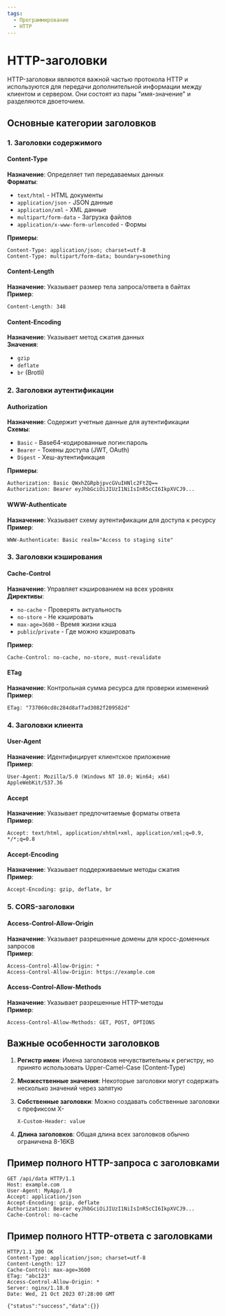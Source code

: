 ```yaml
---
tags:
  - Программирование
  - HTTP
---
```

# HTTP-заголовки

HTTP-заголовки являются важной частью протокола HTTP и используются для передачи дополнительной информации между клиентом и сервером. Они состоят из пары "имя-значение" и разделяются двоеточием.

## Основные категории заголовков

### 1. Заголовки содержимого

#### Content-Type
**Назначение**: Определяет тип передаваемых данных  
**Форматы**:
- `text/html` - HTML документы
- `application/json` - JSON данные
- `application/xml` - XML данные
- `multipart/form-data` - Загрузка файлов
- `application/x-www-form-urlencoded` - Формы

**Примеры**:
```
Content-Type: application/json; charset=utf-8
Content-Type: multipart/form-data; boundary=something
```

#### Content-Length
**Назначение**: Указывает размер тела запроса/ответа в байтах  
**Пример**:
```
Content-Length: 348
```

#### Content-Encoding
**Назначение**: Указывает метод сжатия данных  
**Значения**:
- `gzip`
- `deflate`
- `br` (Brotli)

### 2. Заголовки аутентификации

#### Authorization
**Назначение**: Содержит учетные данные для аутентификации  
**Схемы**:
- `Basic` - Base64-кодированные логин:пароль
- `Bearer` - Токены доступа (JWT, OAuth)
- `Digest` - Хеш-аутентификация

**Примеры**:
```
Authorization: Basic QWxhZGRpbjpvcGVuIHNlc2FtZQ==
Authorization: Bearer eyJhbGciOiJIUzI1NiIsInR5cCI6IkpXVCJ9...
```

#### WWW-Authenticate
**Назначение**: Указывает схему аутентификации для доступа к ресурсу  
**Пример**:
```
WWW-Authenticate: Basic realm="Access to staging site"
```

### 3. Заголовки кэширования

#### Cache-Control
**Назначение**: Управляет кэшированием на всех уровнях  
**Директивы**:
- `no-cache` - Проверять актуальность
- `no-store` - Не кэшировать
- `max-age=3600` - Время жизни кэша
- `public`/`private` - Где можно кэшировать

**Пример**:
```
Cache-Control: no-cache, no-store, must-revalidate
```

#### ETag
**Назначение**: Контрольная сумма ресурса для проверки изменений  
**Пример**:
```
ETag: "737060cd8c284d8af7ad3082f209582d"
```

### 4. Заголовки клиента

#### User-Agent
**Назначение**: Идентифицирует клиентское приложение  
**Пример**:
```
User-Agent: Mozilla/5.0 (Windows NT 10.0; Win64; x64) AppleWebKit/537.36
```

#### Accept
**Назначение**: Указывает предпочитаемые форматы ответа  
**Пример**:
```
Accept: text/html, application/xhtml+xml, application/xml;q=0.9, */*;q=0.8
```

#### Accept-Encoding
**Назначение**: Указывает поддерживаемые методы сжатия  
**Пример**:
```
Accept-Encoding: gzip, deflate, br
```

### 5. CORS-заголовки

#### Access-Control-Allow-Origin
**Назначение**: Указывает разрешенные домены для кросс-доменных запросов  
**Пример**:
```
Access-Control-Allow-Origin: *
Access-Control-Allow-Origin: https://example.com
```

#### Access-Control-Allow-Methods
**Назначение**: Указывает разрешенные HTTP-методы  
**Пример**:
```
Access-Control-Allow-Methods: GET, POST, OPTIONS
```

## Важные особенности заголовков

1. **Регистр имен**: Имена заголовков нечувствительны к регистру, но принято использовать Upper-Camel-Case (Content-Type)

2. **Множественные значения**: Некоторые заголовки могут содержать несколько значений через запятую

3. **Собственные заголовки**: Можно создавать собственные заголовки с префиксом X-
   ```
   X-Custom-Header: value
   ```

4. **Длина заголовков**: Общая длина всех заголовков обычно ограничена 8-16KB

## Пример полного HTTP-запроса с заголовками

```
GET /api/data HTTP/1.1
Host: example.com
User-Agent: MyApp/1.0
Accept: application/json
Accept-Encoding: gzip, deflate
Authorization: Bearer eyJhbGciOiJIUzI1NiIsInR5cCI6IkpXVCJ9...
Cache-Control: no-cache
```

## Пример полного HTTP-ответа с заголовками

```
HTTP/1.1 200 OK
Content-Type: application/json; charset=utf-8
Content-Length: 127
Cache-Control: max-age=3600
ETag: "abc123"
Access-Control-Allow-Origin: *
Server: nginx/1.18.0
Date: Wed, 21 Oct 2023 07:28:00 GMT

{"status":"success","data":{}}
```

